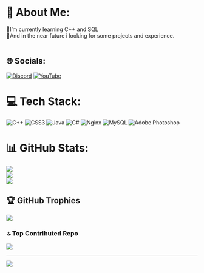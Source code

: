 # 💫 About Me:
🔭I’m currently learning C++ and SQL<br>👯And in the near future i looking for some projects and experience.<br> <br>


## 🌐 Socials:
[![Discord](https://img.shields.io/badge/Discord-%237289DA.svg?logo=discord&logoColor=white)](https://discord.gg/BoyJayy#6398) [![YouTube](https://img.shields.io/badge/YouTube-%23FF0000.svg?logo=YouTube&logoColor=white)](https://youtube.com/@@boyjay5799) 

# 💻 Tech Stack:
![C++](https://img.shields.io/badge/c++-%2300599C.svg?style=flat&logo=c%2B%2B&logoColor=white) ![CSS3](https://img.shields.io/badge/css3-%231572B6.svg?style=flat&logo=css3&logoColor=white) ![Java](https://img.shields.io/badge/java-%23ED8B00.svg?style=flat&logo=java&logoColor=white) ![C#](https://img.shields.io/badge/c%23-%23239120.svg?style=flat&logo=c-sharp&logoColor=white) ![Nginx](https://img.shields.io/badge/nginx-%23009639.svg?style=flat&logo=nginx&logoColor=white) ![MySQL](https://img.shields.io/badge/mysql-%2300f.svg?style=flat&logo=mysql&logoColor=white) ![Adobe Photoshop](https://img.shields.io/badge/adobephotoshop-%2331A8FF.svg?style=flat&logo=adobephotoshop&logoColor=white)
# 📊 GitHub Stats:
![](https://github-readme-stats.vercel.app/api?username=BoyJayy&theme=radical&hide_border=false&include_all_commits=true&count_private=true)<br/>
![](https://github-readme-streak-stats.herokuapp.com/?user=BoyJayy&theme=radical&hide_border=false)<br/>
![](https://github-readme-stats.vercel.app/api/top-langs/?username=BoyJayy&theme=radical&hide_border=false&include_all_commits=true&count_private=true&layout=compact)

## 🏆 GitHub Trophies
![](https://github-profile-trophy.vercel.app/?username=BoyJayy&theme=radical&no-frame=false&no-bg=false&margin-w=4)

### 🔝 Top Contributed Repo
![](https://github-contributor-stats.vercel.app/api?username=BoyJayy&limit=5&theme=radical&combine_all_yearly_contributions=true)

---
[![](https://visitcount.itsvg.in/api?id=BoyJayy&icon=2&color=1)](https://visitcount.itsvg.in)

